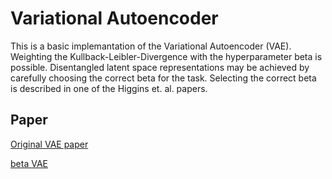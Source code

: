 # Variational Autoencoder

This is a basic implemantation of the Variational Autoencoder (VAE). Weighting the Kullback-Leibler-Divergence
with the hyperparameter beta is possible. Disentangled latent space representations may be achieved by
carefully choosing the correct beta for the task. Selecting the correct beta is described in one of the 
Higgins et. al. papers.

## Paper

[Original VAE paper](https://arxiv.org/pdf/1312.6114.pdf)

[beta VAE](https://openreview.net/pdf?id=Sy2fzU9gl)